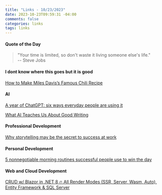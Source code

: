 ```yaml
---
title: "Links - 10/23/2023"
date: 2023-10-23T09:59:31 -04:00
comments: false
categories: links
tags: links
---
```

#### Quote of the Day

<blockquote>"Your time is limited, so don't waste it living someone else's life."<br>
-- Steve Jobs 
</blockquote>

#### I dont know where this goes but it is good
[How to Make Miles Davis’s Famous Chili Recipe](https://getpocket.com/explore/item/how-to-make-miles-davis-s-famous-chili-recipe)

#### AI
[A year of ChatGPT: six ways everyday people are using it](https://www.theguardian.com/technology/2023/oct/12/chatgpt-uses-writing-recipes-one-year)

[What AI Teaches Us About Good Writing](https://www.noemamag.com/what-ai-teaches-us-about-good-writing)

#### Professional Development
[Why storytelling may be the secret to success at work](https://www.fastcompany.com/90967794/why-storytelling-may-be-the-secret-to-success-at-work)

#### Personal Development
[5 nonnegotiable morning routines successful people use to win the day](https://www.fastcompany.com/90879106/morning-routines-successful-people)

#### Web and Cloud Development
[CRUD w/ Blazor in .NET 8 🔥 All Render Modes (SSR, Server, Wasm, Auto), Entity Framework & SQL Server](https://www.youtube.com/watch?v=w8imy7LT9zY)
